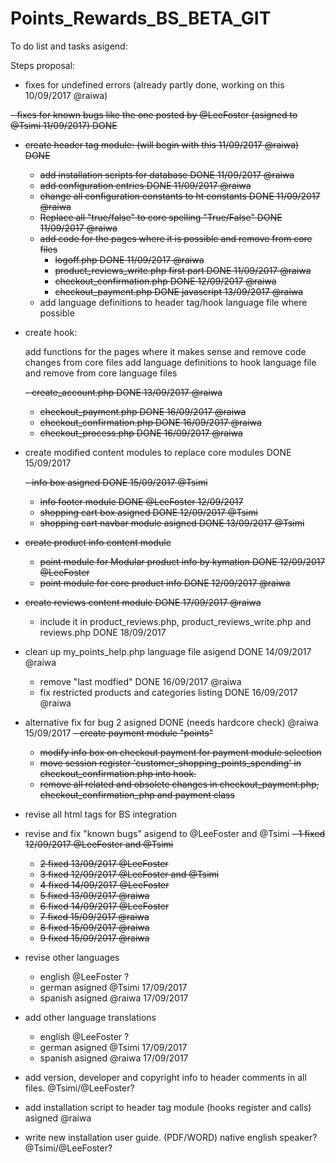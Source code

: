 # Points_Rewards_BS_BETA_GIT

To do list and tasks asigend:

 Steps proposal:

- fixes for undefined errors (already partly done, working on this 10/09/2017 @raiwa)

<s>- fixes for known bugs like the one posted by @LeeFoster (asigned to @Tsimi 11/09/2017) DONE

- create header tag module: (will begin with this 11/09/2017 @raiwa) DONE

    - add installation scripts for database DONE 11/09/2017 @raiwa
    - add configuration entries DONE 11/09/2017 @raiwa
    - change all configuration constants to ht constants DONE 11/09/2017 @raiwa
    - Replace all "true/false" to core spelling "True/False" DONE 11/09/2017 @raiwa
    - add code for the pages where it is possible and remove from core files
      - logoff.php DONE 11/09/2017 @raiwa
      - product_reviews_write.php first part DONE 11/09/2017 @raiwa
      - checkout_confirmation.php DONE 12/09/2017 @raiwa
      - checkout_payment.php DONE javascript 13/09/2017 @raiwa</s>
    - add language definitions to header tag/hook language file where possible

- create hook:

    add functions for the pages where it makes sense and remove code changes from core files
    add language definitions to hook language file and remove from core language files
    
    <s>- create_account.php DONE 13/09/2017 @raiwa
    - checkout_payment.php DONE 16/09/2017 @raiwa
    - checkout_confirmation.php DONE 16/09/2017 @raiwa
    - checkout_process.php DONE 16/09/2017 @raiwa</s>

- create modified content modules to replace core modules DONE 15/09/2017

  <s>- info box asigned DONE 15/09/2017 @Tsimi
  - info footer module DONE @LeeFoster 12/09/2017
  - shopping cart box asigned DONE 12/09/2017 @Tsimi 
  - shopping cart navbar module asigned DONE 13/09/2017 @Tsimi
  
- create product info content module
  - point module for Modular product info by kymation DONE 12/09/2017 @LeeFoster
  - point module for core product info DONE 12/09/2017 @raiwa
  
- create reviews content module DONE 17/09/2017 @raiwa</s>
  - include it in product_reviews.php, product_reviews_write.php and reviews.php DONE 18/09/2017

- clean up my_points_help.php language file asigend DONE 14/09/2017 @raiwa
  - remove "last modfied" DONE 16/09/2017 @raiwa
  - fix restricted products and categories listing DONE 16/09/2017 @raiwa</s>

- alternative fix for bug 2 asigned DONE (needs hardcore check) @raiwa 15/09/2017
  <s>- create payment module "points"
  - modify info box on checkout payment for payment module selection
  - move session register 'customer_shopping_points_spending' in checkout_confirmation.php into hook.
  - remove all related and obsolete changes in checkout_payment.php, checkout_confirmation_php and payment class</s>

- revise all html tags for BS integration

- revise and fix "known bugs" asigend to @LeeFoster and @Tsimi
  <s>- 1 fixed 12/09/2017 @LeeFoster and @Tsimi
  - 2 fixed 13/09/2017 @LeeFoster
  - 3 fixed 12/09/2017 @LeeFoster and @Tsimi
  - 4 fixed 14/09/2017 @LeeFoster
  - 5 fixed 13/09/2017 @raiwa
  - 6 fixed 14/09/2017 @LeeFoster
  - 7 fixed 15/09/2017 @raiwa
  - 8 fixed 15/09/2017 @raiwa
  - 9 fixed 15/09/2017 @raiwa</s>
  
- revise other languages
  - english @LeeFoster ?
  - german asigned @Tsimi 17/09/2017
  - spanish asigned @raiwa 17/09/2017
  
- add other language translations
  - english @LeeFoster ?
  - german asigned @Tsimi 17/09/2017
  - spanish asigned @raiwa 17/09/2017
  
- add version, developer and copyright info to header comments in all files. @Tsimi/@LeeFoster?

- add installation script to header tag module (hooks register and calls) asigned @raiwa

- write new installation user guide. (PDF/WORD) native english speaker? @Tsimi/@LeeFoster?
